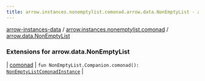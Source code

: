 ```yaml
---
title: arrow.instances.nonemptylist.comonad.arrow.data.NonEmptyList - arrow-instances-data
---
```


[arrow-instances-data](../../index.html) / [arrow.instances.nonemptylist.comonad](../index.html) / [arrow.data.NonEmptyList](./index.html)

### Extensions for arrow.data.NonEmptyList

| [comonad](comonad.html) | `fun NonEmptyList.Companion.comonad(): `[`NonEmptyListComonadInstance`](../../arrow.instances/-non-empty-list-comonad-instance/index.html) |

